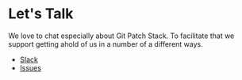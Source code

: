 # Let's Talk

We love to chat especially about Git Patch Stack. To facilitate that we support
getting ahold of us in a number of a different ways.

- [Slack](https://join.slack.com/t/gitpatchstack/shared_invite/zt-1bubjt6wg-QrvG9aBGniyZ0aPH9BcB4g)
- [Issues](http://github.com/uptech/git-ps-rs/issues)
